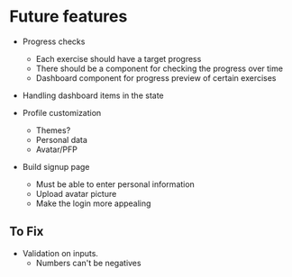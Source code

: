 # Future features

- Progress checks
    - Each exercise should have a target progress
    - There should be a component for checking the progress over time
    - Dashboard component for progress preview of certain exercises

- Handling dashboard items in the state

- Profile customization
    - Themes?
    - Personal data
    - Avatar/PFP
    
- Build signup page
    - Must be able to enter personal information
    - Upload avatar picture
    - Make the login more appealing

## To Fix

- Validation on inputs.
    - Numbers can't be negatives